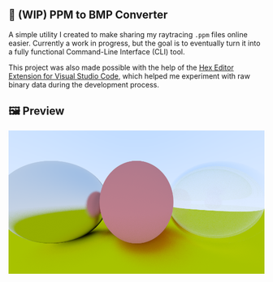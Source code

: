 ## 📂 (WIP) PPM to BMP Converter  
A simple utility I created to make sharing my raytracing `.ppm` files online easier. Currently a work in progress, but the goal is to eventually turn it into a fully functional Command-Line Interface (CLI) tool.

This project was also made possible with the help of the [Hex Editor Extension for Visual Studio Code](https://marketplace.visualstudio.com/items?itemName=ms-vscode.hexeditor), which helped me experiment with raw binary data during the development process.

## 🖼️ Preview  
![image](./res/new.bmp)

